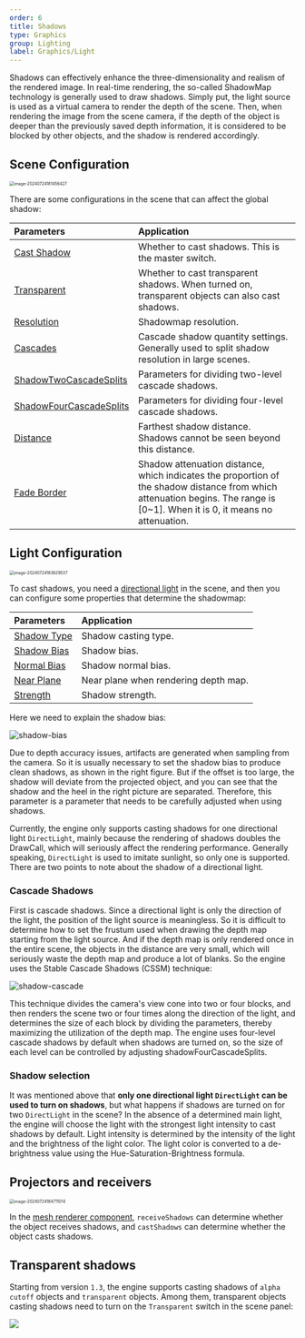 ```yaml
---
order: 6
title: Shadows
type: Graphics
group: Lighting
label: Graphics/Light
---
```


Shadows can effectively enhance the three-dimensionality and realism of the rendered image. In real-time rendering, the so-called ShadowMap technology is generally used to draw shadows. Simply put, the light source is used as a virtual camera to render the depth of the scene. Then, when rendering the image from the scene camera, if the depth of the object is deeper than the previously saved depth information, it is considered to be blocked by other objects, and the shadow is rendered accordingly.

## Scene Configuration

<img src="https://gw.alipayobjects.com/zos/OasisHub/192802cc-f0f0-4904-a59b-4471faa68bd2/image-20240724181456427.png" alt="image-20240724181456427" style="zoom:50%;" />

There are some configurations in the scene that can affect the global shadow:

| Parameters | Application |
| :-- | :-- |
| [Cast Shadow](/apis/core/#Scene-castShadows) | Whether to cast shadows. This is the master switch. |
| [Transparent](/apis/core/#Scene-enableTransparentShadow) | Whether to cast transparent shadows. When turned on, transparent objects can also cast shadows. |
| [Resolution](/apis/core/#Scene-shadowResolution) | Shadowmap resolution. |
| [Cascades](/apis/core/#Scene-shadowCascades) | Cascade shadow quantity settings. Generally used to split shadow resolution in large scenes. |
| [ShadowTwoCascadeSplits](/apis/core/#Scene-shadowTwoCascadeSplits) | Parameters for dividing two-level cascade shadows. |
| [ShadowFourCascadeSplits](/apis/core/#Scene-shadowFourCascadeSplits) | Parameters for dividing four-level cascade shadows. |
| [Distance](/apis/core/#Scene-shadowDistance) | Farthest shadow distance. Shadows cannot be seen beyond this distance. |
| [Fade Border](/apis/core/#Scene-shadowFadeBorder) | Shadow attenuation distance, which indicates the proportion of the shadow distance from which attenuation begins. The range is [0~1]. When it is 0, it means no attenuation. |

## Light Configuration

<img src="https://gw.alipayobjects.com/zos/OasisHub/1b572189-db78-4f56-9d42-d8b5ea1fe857/image-20240724183629537.png" alt="image-20240724183629537" style="zoom:50%;" />

To cast shadows, you need a [directional light](/en/docs/graphics/light/directional) in the scene, and then you can configure some properties that determine the shadowmap:

| Parameters                                        | Application                          |
| :------------------------------------------------ | :----------------------------------- |
| [Shadow Type](/apis/core/#Light-shadowType)       | Shadow casting type.                 |
| [Shadow Bias](/apis/core/#Light-shadowBias)       | Shadow bias.                         |
| [Normal Bias](/apis/core/#Light-shadowNormalBias) | Shadow normal bias.                  |
| [Near Plane](/apis/core/#Light-shadowNearPlane)   | Near plane when rendering depth map. |
| [Strength](/apis/core/#Light-shadowStrength)      | Shadow strength.                     |

Here we need to explain the shadow bias:

![shadow-bias](https://gw.alipayobjects.com/mdn/rms_7c464e/afts/img/A*8q5MTbrlC7QAAAAAAAAAAAAAARQnAQ)

Due to depth accuracy issues, artifacts are generated when sampling from the camera. So it is usually necessary to set the shadow bias to produce clean shadows, as shown in the right figure. But if the offset is too large, the shadow will deviate from the projected object, and you can see that the shadow and the heel in the right picture are separated. Therefore, this parameter is a parameter that needs to be carefully adjusted when using shadows.

Currently, the engine only supports casting shadows for one directional light `DirectLight`, mainly because the rendering of shadows doubles the DrawCall, which will seriously affect the rendering performance. Generally speaking, `DirectLight` is used to imitate sunlight, so only one is supported. There are two points to note about the shadow of a directional light.

### Cascade Shadows

First is cascade shadows. Since a directional light is only the direction of the light, the position of the light source is meaningless. So it is difficult to determine how to set the frustum used when drawing the depth map starting from the light source. And if the depth map is only rendered once in the entire scene, the objects in the distance are very small, which will seriously waste the depth map and produce a lot of blanks. So the engine uses the Stable Cascade Shadows (CSSM) technique:

![shadow-cascade](https://gw.alipayobjects.com/mdn/rms_7c464e/afts/img/A*R_ESQpQuP3wAAAAAAAAAAAAAARQnAQ)

This technique divides the camera's view cone into two or four blocks, and then renders the scene two or four times along the direction of the light, and determines the size of each block by dividing the parameters, thereby maximizing the utilization of the depth map. The engine uses four-level cascade shadows by default when shadows are turned on, so the size of each level can be controlled by adjusting shadowFourCascadeSplits.

### Shadow selection

It was mentioned above that **only one directional light `DirectLight` can be used to turn on shadows**, but what happens if shadows are turned on for two `DirectLight` in the scene? In the absence of a determined main light, the engine will choose the light with the strongest light intensity to cast shadows by default. Light intensity is determined by the intensity of the light and the brightness of the light color. The light color is converted to a de-brightness value using the Hue-Saturation-Brightness formula.

## Projectors and receivers

<img src="https://gw.alipayobjects.com/zos/OasisHub/f3125f0f-09e6-4404-a84c-7013df5c0db3/image-20240724184711014.png" alt="image-20240724184711014" style="zoom:50%;" />

In the [mesh renderer component](/en/docs/graphics/renderer/meshRenderer), `receiveShadows` can determine whether the object receives shadows, and `castShadows` can determine whether the object casts shadows.

## Transparent shadows

Starting from version `1.3`, the engine supports casting shadows of `alpha cutoff` objects and `transparent` objects. Among them, transparent objects casting shadows need to turn on the `Transparent` switch in the scene panel:

![](https://gw.alipayobjects.com/zos/OasisHub/cf763750-8d2b-45f6-91d0-15502a199010/2024-07-24%25252019.03.15.gif)
